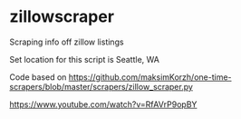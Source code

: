 # zillowscraper
Scraping info off zillow listings

Set location for this script is Seattle, WA

Code based on https://github.com/maksimKorzh/one-time-scrapers/blob/master/scrapers/zillow_scraper.py

https://www.youtube.com/watch?v=RfAVrP9opBY

